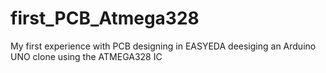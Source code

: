 # first_PCB_Atmega328
My first experience with PCB designing in EASYEDA deesiging an Arduino UNO clone using the ATMEGA328 IC
